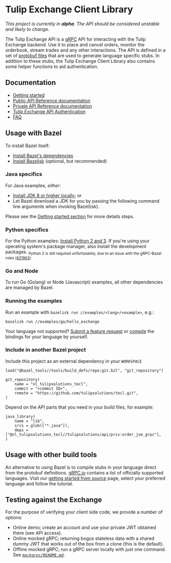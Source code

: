 # Tulip Exchange Client Library

*This project is currently in **alpha**. The API should be considered unstable and likely to change.*

The Tulip Exchange API is a [gRPC](https://grpc.io/) API for interacting with the Tulip Exchange backend.
Use it to place and cancel orders, monitor the orderbook, stream trades and any other interactions.
The API is defined in a set of [protobuf files](https://developers.google.com/protocol-buffers/) that are used to
generate language specific stubs.
In addition to these stubs, the Tulip Exchange Client Library also contains some helper functions to aid authentication.

## Documentation

* [Getting started](https://demo.tulipsolutions.nl/docs/getting-started/setup-project.html)
* [Public API Reference documentation](https://demo.tulipsolutions.nl/docs/about-public-api.html)
* [Private API Reference documentation](https://demo.tulipsolutions.nl/docs/about-private-api.html)
* [Tulip Exchange API Authentication](https://demo.tulipsolutions.nl/docs/authentication.html)
* [FAQ](https://demo.tulipsolutions.nl/docs/faq.html)

## Usage with Bazel

To install Bazel itself:

* [Install Bazel's dependencies](https://docs.bazel.build/install.html)
* [Install Bazelisk](https://github.com/bazelbuild/bazelisk/releases) (optional, but recommended)

### Java specifics

For Java examples, *either*:

* [Install JDK 8 or higher locally](https://adoptopenjdk.net/); or
* Let Bazel download a JDK for you by passing the following command line arguments when invoking Bazel(isk).

Please see the [Getting started section](https://demo.tulipsolutions.nl/docs/getting-started/setup-project.html) for
more details steps.

### Python specifics

For the Python examples: [Install Python 2 and 3](https://www.python.org/downloads/). If you're using your operating
system's package manager, also install the development packages.
<sub>Python 2 is still required unfortunately, due to an issue with the gRPC-Bazel rules
([#21963](https://github.com/grpc/grpc/issues/21963)).</sub>

### Go and Node

To run Go (Golang) or Node (Javascript) examples, all other dependencies are managed by Bazel.

### Running the examples

Run an example with `bazelisk run //examples/<lang>/<example>`, e.g.:

    bazelisk run //examples/go/hello_exchange

Your language not supported? [Submit a feature request](https://github.com/tulipsolutions/tecl/issues) 
or [compile](#compile-from-source) the bindings for your language by yourself.

### Include in another Bazel project

Include this project as an external dependency in your `WORKSPACE`

    load("@bazel_tools//tools/build_defs/repo:git.bzl", "git_repository")

    git_repository(
        name = "nl_tulipsolutions_tecl",
        commit = "<commit ID>",
        remote = "https://github.com/tulipsolutions/tecl.git",
    )

Depend on the API parts that you need in your build files, for example:

    java_library(
        name = "lib",
        srcs = glob(["*.java"]),
        deps = ["@nl_tulipsolutions_tecl//tulipsolutions/api/priv:order_jvm_grpc"],
    )

## Usage with other build tools

An alternative to using Bazel is to compile stubs in your language direct from the protobuf definitions.
[gRPC.io](https://grpc.io/docs/) contains a list of officially supported languages.
Visit our [getting started from source](https://demo.tulipsolutions.nl/docs/getting-started/from-source.html) page,
select your preferred language and follow the tutorial.

## Testing against the Exchange

For the purpose of verifying your client side code, we provide a number of options:

* Online demo; create an account and use your private JWT obtained there (see API access).
* Online mocked gRPC; returning bogus stateless data with a shared dummy JWT that works out of the box from a clone
  (this is the default).
* Offline mocked gRPC; run a gRPC server locally with just one command. See [`mockgrpc/README.md`](mockgrpc/README.md).
